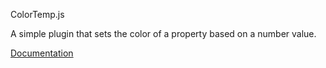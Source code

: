 ColorTemp.js

A simple plugin that sets the color of a property based on a number value.

<a href="http://brianmatheus.com/color-temp">Documentation</a>
